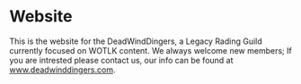 # Website
This is the website for the DeadWindDingers, a Legacy Rading Guild currently focused on WOTLK content. We always welcome new members; If you are intrested please contact us, our info can be found at www.deadwinddingers.com.
